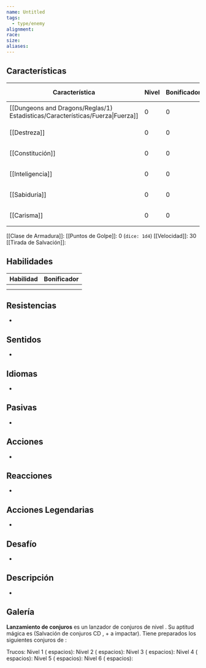 ```yaml
---
name: Untitled
tags:
  - type/enemy
alignment: 
race: 
size: 
aliases:
---
```


## Características

| Característica                                                                 | Nivel | Bonificador | Lanzar dado      |
| ------------------------------------------------------------------------------ | ----- | ----------- | ---------------- |
| [[Dungeons and Dragons/Reglas/1) Estadisticas/Características/Fuerza\|Fuerza]] | 0     | 0           | `dice: 1d20 + 0` |
| [[Destreza]]                                                                   | 0     | 0           | `dice: 1d20 + 0` |
| [[Constitución]]                                                               | 0     | 0           | `dice: 1d20 + 0` |
| [[Inteligencia]]                                                               | 0     | 0           | `dice: 1d20 + 0` |
| [[Sabiduría]]                                                                  | 0     | 0           | `dice: 1d20 + 0` |
| [[Carisma]]                                                                    | 0     | 0           | `dice: 1d20 + 0` |

[[Clase de Armadura]]: 
[[Puntos de Golpe]]: 0 (`dice: 1d4`)
[[Velocidad]]: 30
[[Tirada de Salvación]]:

## Habilidades

| Habilidad | Bonificador |
| --------- | ----------- |
|           |             |
|           |             |

## Resistencias

-

## Sentidos

-

## Idiomas

-

## Pasivas

 -

## Acciones

-

## Reacciones

-

## Acciones Legendarias

-

## Desafío

-

## Descripción

-

## Galería




**Lanzamiento de conjuros**
 es un lanzador de conjuros de nivel . Su aptitud mágica es  (Salvación de conjuros CD , + a impactar). Tiene preparados los siguientes conjuros de :

Trucos: 
Nivel 1 ( espacios): 
Nivel 2 ( espacios): 
Nivel 3 ( espacios): 
Nivel 4 ( espacios): 
Nivel 5 ( espacios): 
Nivel 6 ( espacios):